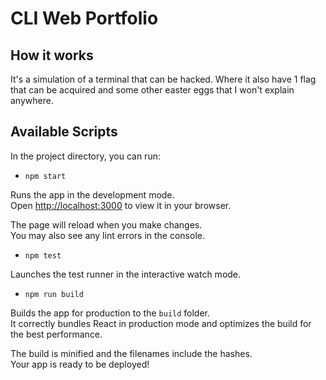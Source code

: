 # CLI Web Portfolio



## How it works

It's a simulation of a terminal that can be hacked. Where it also have 1 flag that can be acquired and some other easter eggs that I won't explain anywhere.

## Available Scripts

In the project directory, you can run:

- `npm start`

Runs the app in the development mode.\
Open [http://localhost:3000](http://localhost:3000) to view it in your browser.

The page will reload when you make changes.\
You may also see any lint errors in the console.

- `npm test`

Launches the test runner in the interactive watch mode.

- `npm run build`

Builds the app for production to the `build` folder.\
It correctly bundles React in production mode and optimizes the build for the best performance.

The build is minified and the filenames include the hashes.\
Your app is ready to be deployed!


